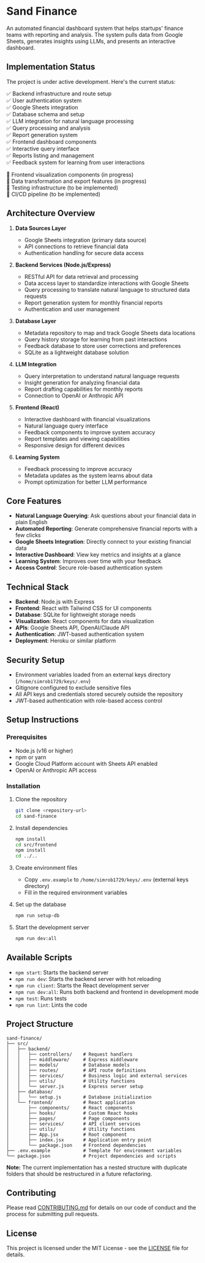 # Sand Finance

An automated financial dashboard system that helps startups' finance teams with reporting and analysis. The system pulls data from Google Sheets, generates insights using LLMs, and presents an interactive dashboard.

## Implementation Status

The project is under active development. Here's the current status:

✅ Backend infrastructure and route setup  
✅ User authentication system  
✅ Google Sheets integration  
✅ Database schema and setup  
✅ LLM integration for natural language processing  
✅ Query processing and analysis  
✅ Report generation system  
✅ Frontend dashboard components  
✅ Interactive query interface  
✅ Reports listing and management  
✅ Feedback system for learning from user interactions  

🚧 Frontend visualization components (in progress)  
🚧 Data transformation and export features (in progress)  
🚧 Testing infrastructure (to be implemented)  
🚧 CI/CD pipeline (to be implemented)  

## Architecture Overview

1. **Data Sources Layer**
   - Google Sheets integration (primary data source)
   - API connections to retrieve financial data
   - Authentication handling for secure data access

2. **Backend Services (Node.js/Express)**
   - RESTful API for data retrieval and processing
   - Data access layer to standardize interactions with Google Sheets
   - Query processing to translate natural language to structured data requests
   - Report generation system for monthly financial reports
   - Authentication and user management

3. **Database Layer**
   - Metadata repository to map and track Google Sheets data locations
   - Query history storage for learning from past interactions
   - Feedback database to store user corrections and preferences
   - SQLite as a lightweight database solution

4. **LLM Integration**
   - Query interpretation to understand natural language requests
   - Insight generation for analyzing financial data
   - Report drafting capabilities for monthly reports
   - Connection to OpenAI or Anthropic API

5. **Frontend (React)**
   - Interactive dashboard with financial visualizations
   - Natural language query interface
   - Feedback components to improve system accuracy
   - Report templates and viewing capabilities
   - Responsive design for different devices

6. **Learning System**
   - Feedback processing to improve accuracy
   - Metadata updates as the system learns about data
   - Prompt optimization for better LLM performance

## Core Features

- **Natural Language Querying**: Ask questions about your financial data in plain English
- **Automated Reporting**: Generate comprehensive financial reports with a few clicks
- **Google Sheets Integration**: Directly connect to your existing financial data
- **Interactive Dashboard**: View key metrics and insights at a glance
- **Learning System**: Improves over time with your feedback
- **Access Control**: Secure role-based authentication system

## Technical Stack

- **Backend**: Node.js with Express
- **Frontend**: React with Tailwind CSS for UI components
- **Database**: SQLite for lightweight storage needs
- **Visualization**: React components for data visualization
- **APIs**: Google Sheets API, OpenAI/Claude API
- **Authentication**: JWT-based authentication system
- **Deployment**: Heroku or similar platform

## Security Setup

- Environment variables loaded from an external keys directory (`/home/simrob1729/keys/.env`)
- Gitignore configured to exclude sensitive files
- All API keys and credentials stored securely outside the repository
- JWT-based authentication with role-based access control

## Setup Instructions

### Prerequisites

- Node.js (v16 or higher)
- npm or yarn
- Google Cloud Platform account with Sheets API enabled
- OpenAI or Anthropic API access

### Installation

1. Clone the repository
   ```bash
   git clone <repository-url>
   cd sand-finance
   ```

2. Install dependencies
   ```bash
   npm install
   cd src/frontend
   npm install
   cd ../..
   ```

3. Create environment files
   - Copy `.env.example` to `/home/simrob1729/keys/.env` (external keys directory)
   - Fill in the required environment variables

4. Set up the database
   ```bash
   npm run setup-db
   ```

5. Start the development server
   ```bash
   npm run dev:all
   ```

## Available Scripts

- `npm start`: Starts the backend server
- `npm run dev`: Starts the backend server with hot reloading
- `npm run client`: Starts the React development server
- `npm run dev:all`: Runs both backend and frontend in development mode
- `npm test`: Runs tests
- `npm run lint`: Lints the code

## Project Structure

```
sand-finance/
├── src/
│   ├── backend/
│   │   ├── controllers/    # Request handlers
│   │   ├── middleware/     # Express middleware
│   │   ├── models/         # Database models
│   │   ├── routes/         # API route definitions
│   │   ├── services/       # Business logic and external services
│   │   ├── utils/          # Utility functions
│   │   └── server.js       # Express server setup
│   ├── database/
│   │   └── setup.js        # Database initialization
│   └── frontend/           # React application
│       ├── components/     # React components
│       ├── hooks/          # Custom React hooks
│       ├── pages/          # Page components
│       ├── services/       # API client services
│       ├── utils/          # Utility functions
│       ├── App.jsx         # Root component
│       ├── index.jsx       # Application entry point
│       └── package.json    # Frontend dependencies
├── .env.example            # Template for environment variables
└── package.json            # Project dependencies and scripts
```

**Note:** The current implementation has a nested structure with duplicate folders that should be restructured in a future refactoring.

## Contributing

Please read [CONTRIBUTING.md](CONTRIBUTING.md) for details on our code of conduct and the process for submitting pull requests.

## License

This project is licensed under the MIT License - see the [LICENSE](LICENSE) file for details.